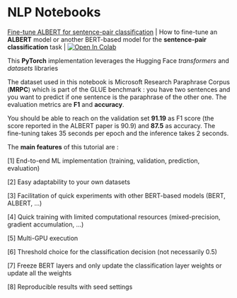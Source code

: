 # NLP Notebooks

[Fine-tune ALBERT for sentence-pair classification](https://github.com/NadirEM/nlp-notebooks/blob/master/Fine_tune_ALBERT_sentence_pair_classification.ipynb) | How to fine-tune an **ALBERT** model or another BERT-based model for the **sentence-pair classification** task | [![Open In Colab](https://colab.research.google.com/assets/colab-badge.svg)](https://colab.research.google.com/github/NadirEM/nlp-notebooks/blob/master/Fine_tune_ALBERT_sentence_pair_classification.ipynb)

This **PyTorch** implementation leverages the Hugging Face *transformers* and *datasets* libraries

The dataset used in this notebook is Microsoft Research Paraphrase Corpus (**MRPC**) which is part of the GLUE benchmark : you have two sentences and you want to predict if one sentence is the paraphrase of the other one. The evaluation metrics are **F1** and **accuracy**.

You should be able to reach on the validation set **91.19** as F1 score (the score reported in the ALBERT paper is 90.9) and **87.5** as accuracy. The fine-tuning takes 35 seconds per epoch and the inference takes 2 seconds.

The **main features** of this tutorial are :

[1] End-to-end ML implementation (training, validation, prediction, evaluation)

[2] Easy adaptability to your own datasets

[3] Facilitation of quick experiments with other BERT-based models (BERT, ALBERT, ...)

[4] Quick training with limited computational resources (mixed-precision, gradient accumulation, ...)

[5] Multi-GPU execution

[6] Threshold choice for the classification decision (not necessarily 0.5)

[7] Freeze BERT layers and only update the classification layer weights or update all the weights

[8] Reproducible results with seed settings
